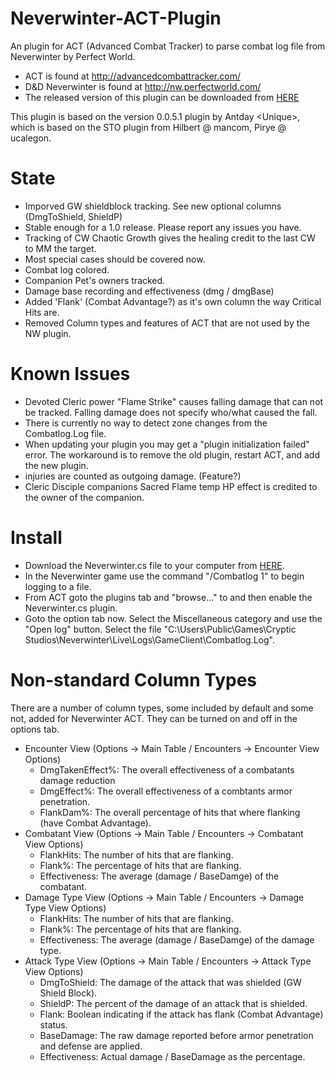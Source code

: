 Neverwinter-ACT-Plugin
======================

An plugin for ACT (Advanced Combat Tracker) to parse combat log file from Neverwinter by Perfect World.

- ACT is found at http://advancedcombattracker.com/
- D&D Neverwinter is found at http://nw.perfectworld.com/
- The released version of this plugin can be downloaded from [HERE](https://s3.amazonaws.com/nw-act-plugin/Neverwinter.cs)

This plugin is based on the version 0.0.5.1 plugin by Antday \<Unique\>, 
which is based on the STO plugin from Hilbert @ mancom, Pirye @ ucalegon.


State
=====
- Imporved GW shieldblock tracking.  See new optional columns (DmgToShield, ShieldP)
- Stable enough for a 1.0 release.  Please report any issues you have.
- Tracking of CW Chaotic Growth gives the healing credit to the last CW to MM the target.
- Most special cases should be covered now.
- Combat log colored.
- Companion Pet's owners tracked.
- Damage base recording and effectiveness (dmg / dmgBase)
- Added 'Flank' (Combat Advantage?) as it's own column the way Critical Hits are.
- Removed Column types and features of ACT that are not used by the NW plugin.


Known Issues
============
- Devoted Cleric power "Flame Strike" causes falling damage that can not be tracked.  Falling damage does not specify who/what caused the fall.
- There is currently no way to detect zone changes from the Combatlog.Log file.
- When updating your plugin you may get a "plugin initialization failed" error.  The workaround is to remove the old plugin, restart ACT, and add the new plugin.
- injuries are counted as outgoing damage.  (Feature?)
- Cleric Disciple companions Sacred Flame temp HP effect is credited to the owner of the companion.


Install
=======
- Download the Neverwinter.cs file to your computer from [HERE](https://s3.amazonaws.com/nw-act-plugin/Neverwinter.cs).
- In the Neverwinter game use the command "/Combatlog 1" to begin logging to a file.  
- From ACT goto the plugins tab and "browse..." to and then enable the Neverwinter.cs plugin.  
- Goto the option tab now.   Select the Miscellaneous category and use the "Open log" button.  Select the file "C:\Users\Public\Games\Cryptic Studios\Neverwinter\Live\Logs\GameClient\Combatlog.Log".


Non-standard Column Types
=========================
There are a number of column types, some included by default and some not, added for Neverwinter ACT.  They can be turned on and off in the options tab.
- Encounter View (Options -> Main Table / Encounters -> Encounter View Options)
  - DmgTakenEffect%: The overall effectiveness of a combatants damage reduction
  - DmgEffect%: The overall effectiveness of a combtants armor penetration.
  - FlankDam%: The overall percentage of hits that where flanking (have Combat Advantage).
- Combatant View (Options -> Main Table / Encounters -> Combatant View Options)
  - FlankHits: The number of hits that are flanking.
  - Flank%: The percentage of hits that are flanking.
  - Effectiveness: The average (damage / BaseDamge) of the combatant.
- Damage Type View (Options -> Main Table / Encounters -> Damage Type View Options)
  - FlankHits: The number of hits that are flanking.
  - Flank%: The percentage of hits that are flanking.
  - Effectiveness: The average (damage / BaseDamge) of the damage type.
- Attack Type View (Options -> Main Table / Encounters -> Attack Type View Options)
  - DmgToShield: The damage of the attack that was shielded (GW Shield Block). 
  - ShieldP: The percent of the damage of an attack that is shielded.
  - Flank: Boolean indicating if the attack has flank (Combat Advantage) status.
  - BaseDamage: The raw damage reported before armor penetration and defense are applied.
  - Effectiveness: Actual damage / BaseDamage as the percentage.
